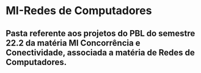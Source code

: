 # MI-Redes de Computadores


<h2>Pasta referente aos projetos do PBL do semestre 22.2 da matéria MI Concorrência e Conectividade, associada a matéria de Redes de Computadores. <h2/>
